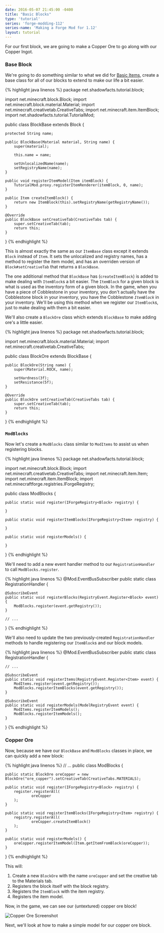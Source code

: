 ```yaml
---
date: 2016-05-07 21:45:00 -0400
title: "Basic Blocks"
type: 'tutorial'
series: 'forge-modding-112'
series-name: 'Making a Forge Mod for 1.12'
layout: tutorial
---
```


For our first block, we are going to make a Copper Ore to go along with our Copper Ingot. 

### Base Block
We're going to do something similar to what we did for [Basic Items](/tutorials/forge-modding-111/basic-items/), create a base class for all of our blocks to extend to make our life a bit easier.

{% highlight java linenos %}
package net.shadowfacts.tutorial.block;

import net.minecraft.block.Block;
import net.minecraft.block.material.Material;
import net.minecraft.creativetab.CreativeTabs;
import net.minecraft.item.ItemBlock;
import net.shadowfacts.tutorial.TutorialMod;

public class BlockBase extends Block {

	protected String name;

	public BlockBase(Material material, String name) {
		super(material);
	
		this.name = name;
	
		setUnlocalizedName(name);
		setRegistryName(name);
	}
	
	public void registerItemModel(Item itemBlock) {
		TutorialMod.proxy.registerItemRenderer(itemBlock, 0, name);
	}
	
	public Item createItemBlock() {
		return new ItemBlock(this).setRegistryName(getRegistryName());
	}
	
	@Override
	public BlockBase setCreativeTab(CreativeTabs tab) {
		super.setCreativeTab(tab);
		return this;
	}

}
{% endhighlight %}

This is almost exactly the same as our `ItemBase` class except it extends `Block` instead of `Item`. It sets the unlocalized and registry names, has a method to register the item model, and has an overriden version of `Block#setCreativeTab` that returns a `BlockBase`.

The one additional method that `BlockBase` has (`createItemBlock`) is added to make dealing with `ItemBlock`s a bit easier. The `ItemBlock` for a given block is what is used as the inventory form of a given block. In the game, when you have a piece of Cobblestone in your inventory, you don't actually have the Cobblestone block in your inventory, you have the Cobblestone _`ItemBlock`_ in your inventory. We'll be using this method when we register our `ItemBlock`s, just to make dealing with them a bit easier.

We'll also create a `BlockOre` class which extends `BlockBase` to make adding ore's a little easier.

{% highlight java linenos %}
package net.shadowfacts.tutorial.block;

import net.minecraft.block.material.Material;
import net.minecraft.creativetab.CreativeTabs;

public class BlockOre extends BlockBase {

	public BlockOre(String name) {
		super(Material.ROCK, name);
	
		setHardness(3f);
		setResistance(5f);
	}
	
	@Override
	public BlockOre setCreativeTab(CreativeTabs tab) {
		super.setCreativeTab(tab);
		return this;
	}

}
{% endhighlight %}

### `ModBlocks`

Now let's create a `ModBlocks` class similar to `ModItems` to assist us when registering blocks.

{% highlight java linenos %}
package net.shadowfacts.tutorial.block;

import net.minecraft.block.Block;
import net.minecraft.creativetab.CreativeTabs;
import net.minecraft.item.Item;
import net.minecraft.item.ItemBlock;
import net.minecraftforge.registries.IForgeRegistry;

public class ModBlocks {

	public static void register(IForgeRegistry<Block> registry) {

	}

	public static void registerItemBlocks(IForgeRegistry<Item> registry) {

	}

	public static void registerModels() {

	}

}
{% endhighlight %}

We'll need to add a new event handler method to our `RegistrationHandler` to call `ModBlocks.register`.

{% highlight java linenos %}
@Mod.EventBusSubscriber
public static class RegistrationHandler {

	@SubscribeEvent
	public static void registerBlocks(RegistryEvent.Register<Block> event) {
		ModBlocks.register(event.getRegistry());
	}
	
	// ...

}
{% endhighlight %}

We'll also need to update the two previously-created `RegistrationHandler` methods to handle registering our `ItemBlock`s and our block models.

{% highlight java linenos %}
@Mod.EventBusSubscriber
public static class RegistrationHandler {

	// ...

	@SubscribeEvent
	public static void registerItems(RegistryEvent.Register<Item> event) {
		ModItems.register(event.getRegistry());
		ModBlocks.registerItemBlocks(event.getRegistry());
	}
	
	@SubscribeEvent
	public static void registerModels(ModelRegistryEvent event) {
		ModItems.registerItemModels();
		ModBlocks.registerItemModels();
	}

}
{% endhighlight %}

### Copper Ore

Now, because we have our `BlockBase` and `ModBlocks` classes in place, we can quickly add a new block:

{% highlight java linenos %}
// ...
public class ModBlocks {

	public static BlockOre oreCopper = new BlockOre("ore_copper").setCreativeTab(CreativeTabs.MATERIALS);

	public static void register(IForgeRegistry<Block> registry) {
		register.registerAll(
				oreCopper
		);
	}
	
	public static void registerItemBlocks(IForgeRegistry<Item> registry) {
		registry.registerAll(
				oreCopper.createItemBlock()
		);
	}
	
	public static void registerModels() {
		oreCopper.registerItemModel(Item.getItemFromBlock(oreCopper));
	}

}
{% endhighlight %}

This will:

1. Create a new `BlockOre` with the name `oreCopper` and set the creative tab to the Materials tab.
2. Registers the block itself with the block registry.
3. Registers the `ItemBlock` with the item registry.
4. Registers the item model.


Now, in the game, we can see our (untextured) copper ore block!

![Copper Ore Screenshot](http://i.imgur.com/uWdmyA5.png)

Next, we'll look at how to make a simple model for our copper ore block.
